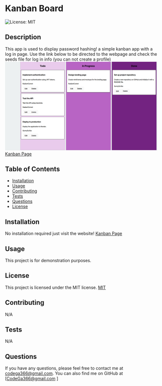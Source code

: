 
# Kanban Board 
![License: MIT](https://img.shields.io/badge/License-MIT-yellow.svg)

## Description
This app is used to display password hashing! a simple kanban app with a log in page. Use the link below to be directed to the webpage and check the seeds file for log in info (you can not create a profile)
![Kanban](./assets/readmephoto.png)
[Kanban Page](https://kanban-board-nqc0.onrender.com/)


## Table of Contents
- [Installation](#installation)
- [Usage](#usage)
- [Contributing](#contributing)
- [Tests](#tests)
- [Questions](#questions)
- [License](#license)

## Installation
No installation required just visit the website!
[Kanban Page](https://kanban-board-nqc0.onrender.com/)

## Usage
This project is for demonstration purposes.

## License
This project is licensed under the MIT license.
[MIT](https://opensource.org/licenses/MIT)

## Contributing
N/A

## Tests
N/A

## Questions
If you have any questions, please feel free to contact me at codega366@gmail.com. You can also find me on GitHub at [CodeGa366@gmail.com ]
